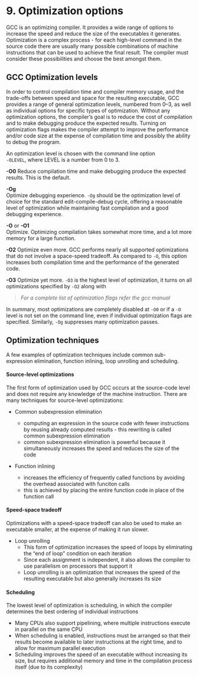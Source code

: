 # 9. Optimization options

GCC is an optimizing compiler. It provides a wide range of options to increase the speed and reduce the size of the executables it generates. Optimization is a complex process - for each high-level command in the source code there are usually many possible combinations of machine instructions that can be used to achieve the final result. The compiler must consider these possibilities and choose the best amongst them.

## GCC Optimization levels
In order to control compilation time and compiler memory usage, and the trade-offs between speed and space for the resulting executable, GCC provides a range of general optimization levels, numbered from 0–3, as well as individual options for specific types of optimization. Without any optimization options, the compiler’s goal is to reduce the cost of compilation and to make debugging produce the expected results. Turning on optimization flags makes the compiler attempt to improve the performance and/or code size at the expense of compilation time and possibly the ability to debug the program.  

An optimization level is chosen with the command line option  
``-OLEVEL``, where LEVEL is a number from 0 to 3.

**-O0** 
Reduce compilation time and make debugging produce the expected results. This is the default.  

**-Og**  
Optimize debugging experience. ``-Og`` should be the optimization level of choice for the standard edit-compile-debug cycle, offering a reasonable level of optimization while maintaining fast compilation and a good debugging experience.

**-O** or **-O1**  
Optimize. Optimizing compilation takes somewhat more time, and a lot more memory for a large function.  

**-O2**
Optimize even more. GCC performs nearly all supported optimizations that do not involve a space-speed tradeoff. As compared to ``-O``, this option increases both compilation time and the performance of the generated code.  

**-O3**
Optimize yet more. ``-O3`` is the highest level of optimization, it turns on all optimizations specified by ``-O2`` along with

> *For a complete list of optimization flags refer the gcc manual*

In summary, most optimizations are completely disabled at ``-O0`` or if a ``-O`` level is not set on the command line, even if individual optimization flags are specified. Similarly, ``-Og`` suppresses many optimization passes.

## Optimization techniques
A few examples of optimization techniques include common sub-expression elimination, function inlining, loop unrolling and scheduling. 

#### Source-level optimizations
The first form of optimization used by GCC occurs at the source-code level and does not require any knowledge of the machine instruction. There are many techniques for source-level optimizations:

* Common subexpression elimination
  * computing an expression in the source code with fewer instructions by reusing already computed results - this rewriting is called common subexpression elimination
  * common subexpression elimination is powerful because it simultaneously increases the speed and reduces the size of the code

* Function inlining
  * increases the efficiency of frequently called functions by avoiding the overhead associated with funciton calls
  * this is achieved by placing the entire function code in place of the function call

#### Speed-space tradeoff
Optimizations with a speed-space tradeoff can also be used to make an executable smaller, at the expense of making it run slower.

* Loop unrolling
    * This form of optimization increases the speed of loops by eliminating the “end of loop” condition on each iteration
    * Since each assignment is independent, it also allows the compiler to use parallelism on processors that support it
    * Loop unrolling is an optimization that increases the speed of the resulting executable but also generally increases its size

#### Scheduling
The lowest level of optimization is scheduling, in which the compiler determines the best ordering of individual instructions
* Many CPUs also support pipelining, where multiple instructions execute in parallel on the same CPU
* When scheduling is enabled, instructions must be arranged so that their results become available to later instructions at the right time, and to allow for maximum parallel execution
* Scheduling improves the speed of an executable without increasing its size, but requires additional memory and time in the compilation process itself (due to its complexity)
